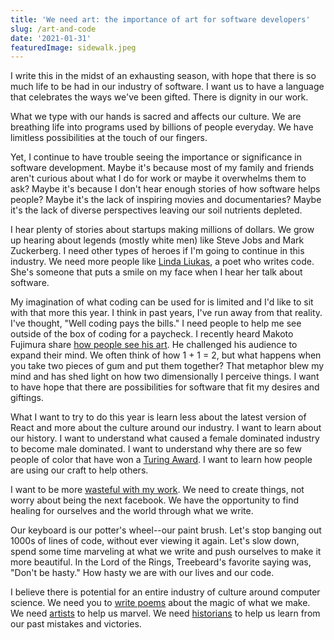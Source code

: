 ```yaml
---
title: 'We need art: the importance of art for software developers'
slug: /art-and-code
date: '2021-01-31'
featuredImage: sidewalk.jpeg
---
```



I write this in the midst of an exhausting season, with hope that there is so much life to be had in our industry of software. I want us to have a language that celebrates the ways we've been gifted. There is dignity in our work.

What we type with our hands is sacred and affects our culture. We are breathing life into programs used by billions of people everyday. We have limitless possibilities at the touch of our fingers.  

Yet, I continue to have trouble seeing the importance or significance in software development. Maybe it's because most of my family and friends aren't curious about what I do for work or maybe it overwhelms them to ask? Maybe it's because I don't hear enough stories of how software helps people? Maybe it's the lack of inspiring movies and documentaries? Maybe it's the lack of diverse perspectives leaving our soil nutrients depleted.

I hear plenty of stories about startups making millions of dollars. We grow up hearing about legends (mostly white men) like Steve Jobs and Mark Zuckerberg. I need other types of heroes if I'm going to continue in this industry. We need more people like [Linda Liukas](https://www.youtube.com/watch?v=-jRREn6ifEQ), a poet who writes code. She's someone that puts a smile on my face when I hear her talk about software.

My imagination of what coding can be used for is limited and I'd like to sit with that more this year. I think in past years, I've run away from that reality. I've thought, "Well coding pays the bills." I need people to help me see outside of the box of coding for a paycheck. I recently heard Makoto Fujimura share [how people see his art](https://makotofujimura.com/writings/how-to-see-my-painting/). He challenged his audience to expand their mind. We often think of how 1 + 1 = 2, but what happens when you take two pieces of gum and put them together? That metaphor blew my mind and has shed light on how two dimensionally I perceive things. I want to have hope that there are possibilities for software that fit my desires and giftings.

What I want to try to do this year is learn less about the latest version of React and more about the culture around our industry. I want to learn about our history. I want to understand what caused a female dominated industry to become male dominated. I want to understand why there are so few people of color that have won a [Turing Award](https://en.wikipedia.org/wiki/Turing_Award). I want to learn how people are using our craft to help others.

I want to be more [wasteful with my work](https://makotofujimura.com/writings/the-beautiful-tears/). We need to create things, not worry about being the next facebook. We have the opportunity to find healing for ourselves and the world through what we write.

Our keyboard is our potter's wheel--our paint brush. Let's stop banging out 1000s of lines of code, without ever viewing it again. Let's slow down, spend some time marveling at what we write and push ourselves to make it more beautiful. In the Lord of the Rings, Treebeard's favorite saying was, "Don't be hasty." How hasty we are with our lives and our code.

I believe there is potential for an entire industry of culture around computer science. We need you to [write poems](https://code-poetry.com/home) about the magic of what we make. We need [artists](https://www.youtube.com/watch?v=gdSlcxxYAA8) to help us marvel. We need [historians](https://www.goodreads.com/book/show/31450584-life-in-code) to help us learn from our past mistakes and victories.
